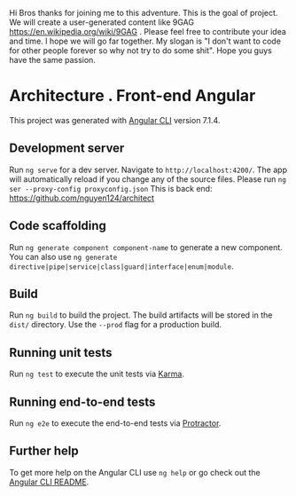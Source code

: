 Hi Bros thanks for joining me to this adventure. This is the goal of project. We will create a user-generated content like 9GAG https://en.wikipedia.org/wiki/9GAG . Please feel free to contribute your idea and time. I hope we will go far together. My slogan is "I don't want to code for other people forever so why not try to do some shit". Hope you guys have the same passion.

# Architecture . Front-end Angular

This project was generated with [Angular CLI](https://github.com/angular/angular-cli) version 7.1.4.

## Development server

Run `ng serve` for a dev server. Navigate to `http://localhost:4200/`. The app will automatically reload if you change any of the source files.
Please run `ng ser --proxy-config proxyconfig.json` 
This is back end: https://github.com/nguyen124/architect 

## Code scaffolding

Run `ng generate component component-name` to generate a new component. You can also use `ng generate directive|pipe|service|class|guard|interface|enum|module`.

## Build

Run `ng build` to build the project. The build artifacts will be stored in the `dist/` directory. Use the `--prod` flag for a production build.

## Running unit tests

Run `ng test` to execute the unit tests via [Karma](https://karma-runner.github.io).

## Running end-to-end tests

Run `ng e2e` to execute the end-to-end tests via [Protractor](http://www.protractortest.org/).

## Further help

To get more help on the Angular CLI use `ng help` or go check out the [Angular CLI README](https://github.com/angular/angular-cli/blob/master/README.md).

